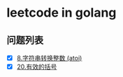 # leetcode in golang  
## 问题列表
- [x] [8.字符串转换整数 (atoi)](https://github.com/CaiCandong/leetcode-golang/tree/master/code/problem0008)
- [x] [20.有效的括号](https://github.com/CaiCandong/leetcode-golang/tree/master/code/problem0020)
